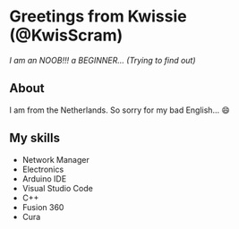 # Greetings from Kwissie (@KwisScram)
*I am an NOOB!!! a BEGINNER...* *(Trying to find out)*

## About
I am from the Netherlands. So sorry for my bad English... :smile:

## My skills
- Network Manager
- Electronics
- Arduino IDE
- Visual Studio Code
- C++
- Fusion 360
- Cura

<br><br><br>


<!---
KwisScram/KwisScram is a ✨ special ✨ repository because its `README.md` (this file) appears on your GitHub profile.
You can click the Preview link to take a look at your changes.
--->
